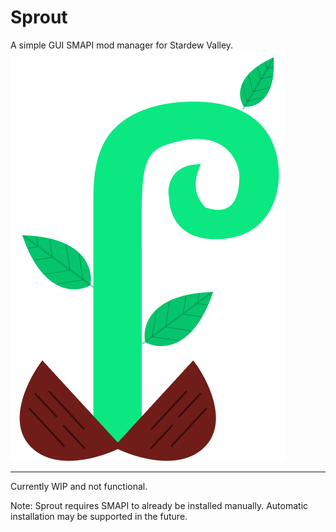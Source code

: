 # Sprout

A simple GUI SMAPI mod manager for Stardew Valley.
![logo](./public/sprout@1x.png)

---

Currently WIP and not functional.

Note: Sprout requires SMAPI to already be installed manually. Automatic installation may be supported in the future.
